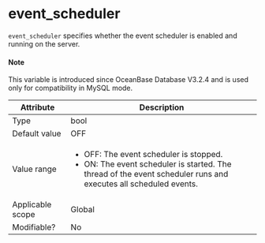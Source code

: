 # event_scheduler

`event_scheduler` specifies whether the event scheduler is enabled and running on the server. 

<main id="notice" type='explain'>
<h4>Note</h4>
<p>This variable is introduced since OceanBase Database V3.2.4 and is used only for compatibility in MySQL mode. </p>
</main>

| **Attribute** | **Description** |
| --- | --- |
| Type | bool |
| Default value | OFF |
| Value range | <ul><li> OFF: The event scheduler is stopped.  </li><li> ON: The event scheduler is started. The thread of the event scheduler runs and executes all scheduled events.  </li></ul> |
| Applicable scope | Global |
| Modifiable? | No |
